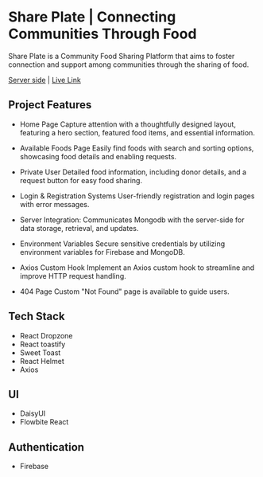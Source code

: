 # Share Plate | Connecting Communities Through Food

Share Plate is a Community Food Sharing Platform that aims to foster connection and support among communities through the sharing of food. 

[Server side](https://github.com/Shabnaz21/Community-Food-Sharing-Platform-Backend) | [Live Link](https://share-plate-1d8b2.web.app)

## Project Features

- Home Page
 Capture attention with a thoughtfully designed layout, featuring a hero section, featured food items, and essential information.

- Available Foods Page
 Easily find foods with search and sorting options, showcasing food details and enabling requests.

- Private User
 Detailed food information, including donor details, and a request button for easy food sharing.

- Login & Registration Systems
 User-friendly registration and login pages with error messages.

- Server Integration:
 Communicates Mongodb with the server-side for data storage, retrieval, and updates.

- Environment Variables
 Secure sensitive credentials by utilizing environment variables for Firebase and MongoDB.

- Axios Custom Hook
 Implement an Axios custom hook to streamline and improve HTTP request handling.

- 404 Page
 Custom "Not Found" page is available to guide users.

## Tech Stack
- React Dropzone
- React toastify
- Sweet Toast
- React Helmet
- Axios

## UI
- DaisyUI
- Flowbite React

## Authentication
- Firebase
